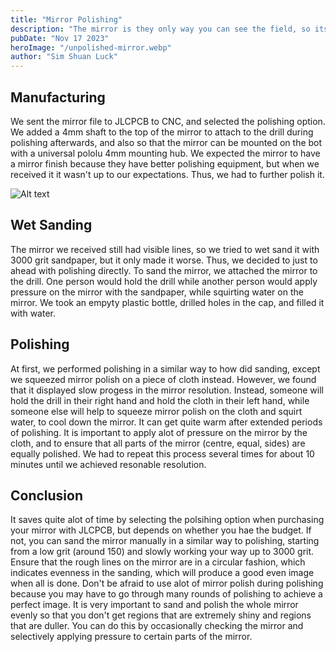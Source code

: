 ```yaml
---
title: "Mirror Polishing"
description: "The mirror is they only way you can see the field, so its important to produce a high resolution one"
pubDate: "Nov 17 2023"
heroImage: "/unpolished-mirror.webp"
author: "Sim Shuan Luck"
---
```


## Manufacturing

We sent the mirror file to JLCPCB to CNC, and selected the polishing option. We added a 4mm shaft to the top of the mirror to attach to the drill during polishing afterwards, and also so that the mirror can be mounted on the bot with a universal pololu 4mm mounting hub. We expected the mirror to have a mirror finish because they have better polishing equipment, but when we received it it wasn't up to our expectations. Thus, we had to further polish it.

![Alt text](https://lh3.googleusercontent.com/pw/ADCreHePUBQhdw_Ln3MyTkfw_3jrH6ngz99i7zNM8Qp9LPbFPT3pYiZbhMUCybI9QNuU1jonVvKYOfQpBIMfWYwX6UOr7txjc_lN4YQ7mWsV-_Qk9kjpVPIrLR1DgNG6IPoqayTpod0PRiNztpcVTNdeDo87Ar-7cB5-f0nQvKDt1nnM9xOp0YOndybVPZstn3DR1Bo4ZSbcKPAOuT_RPFe5GBPFPHUkt_n2nxyHqxPq4crjDpSXXXsCKf8xeiT-mb_hsXjUXWWfDZMzdCkxJHGPeiMMIeJl4TrxDDkWGEWXLyagjRDy70vlCKMlZ7d7O6UBEAM75jT84evrSeUTBpckD5G_NdqKy43HOwk5EIMuj2ds08oiB6nLgmBRzK5G7baUNyBUaYo6aRb94CLDrHjqmIhx9obctYVVsKjCwQXFsKpcJi-tIRRUz_OrhjQC9hBk1GLsGS5gxL0N_beqM23oSdocCOxuSFIZECVSOnBLlq5DUi0JzaE-Y_d_LQw5o458jVSw3B5IEdxWIZYm9uC7rYakub9ZHe2HY-yBFC9g78Sff4xIRE24Vpgb5DMM8uNM3CO9_8oN5Y4PQxtOzVGx91XXJnGJ45oTz4j739MkGZKkLAGZEuyKsta0aqMhgYRdMvOrY6IZ3aX6SLhddpSCQmbW58UGN_aza5UTY_zI6Bnlx9Foe_NGXMgZcAtdVppB62xNHX100deNWoRKMqZSNVVolXYBNkTx1cnbDCke1-FtYVDn-BLJJpGGfnmuXena-Qm_4xutZYZMreNDxKFmu-dGBN-r5cx2xiIb0gtNNXuBK09DMq-TUvGLxzgcAlesxxQEivNVZ8EVNTYTQVp9zHDlNZzCQE5x0V5R91GSXIJuysZCTB5T1uJouXpqIJCzpI37xcEBo_hHe7VdoCKKCkW4TroGXFDniVN8s3XuCjoItsRVCJkT5SWHhOu2pw=w1600-h1200-s-no-gm?authuser=0)

## Wet Sanding

The mirror we received still had visible lines, so we tried to wet sand it with 3000 grit sandpaper, but it only made it worse. Thus, we decided to just to ahead with polishing directly. To sand the mirror, we attached the mirror to the drill. One person would hold the drill while another person would apply pressure on the mirror with the sandpaper, while squirting water on the mirror. We took an empyty plastic bottle, drilled holes in the cap, and filled it with water.

## Polishing

At first, we performed polishing in a similar way to how did sanding, except we squeezed mirror polish on a piece of cloth instead. However, we found that it displayed slow progess in the mirror resolution. Instead, someone will hold the drill in their right hand and hold the cloth in their left hand, while someone else will help to squeeze mirror polish on the cloth and squirt water, to cool down the mirror. It can get quite warm after extended periods of polishing. It is important to apply alot of pressure on the mirror by the cloth, and to ensure that all parts of the mirror (centre, equal, sides) are equally polished. We had to repeat this process several times for about 10 minutes until we achieved resonable resolution.

## Conclusion

It saves quite alot of time by selecting the polsihing option when purchasing your mirror with JLCPCB, but depends on whether you hae the budget. If not, you can sand the mirror manually in a similar way to polishing, starting from a low grit (around 150) and slowly working your way up to 3000 grit. Ensure that the rough lines on the mirror are in a circular fashion, which indicates evenness in the sanding, which will produce a good even image when all is done. Don't be afraid to use alot of mirror polish during polishing because you may have to go through many rounds of polishing to achieve a perfect image. It is very important to sand and polish the whole mirror evenly so that you don't get regions that are extremely shiny and regions that are duller. You can do this by occasionally checking the mirror and selectively applying pressure to certain parts of the mirror.
